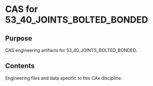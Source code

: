# CAS for 53_40_JOINTS_BOLTED_BONDED

## Purpose
CAS engineering artifacts for 53_40_JOINTS_BOLTED_BONDED.

## Contents
Engineering files and data specific to this CAx discipline.
